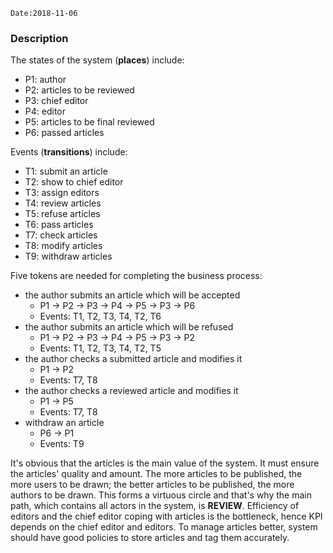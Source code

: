 ```
Date:2018-11-06
```

### Description

The states of the system (**places**) include:

* P1: author
* P2: articles to be reviewed
* P3: chief editor
* P4: editor
* P5: articles to be final reviewed
* P6: passed articles

Events (**transitions**) include:

* T1: submit an article
* T2: show to chief editor
* T3: assign editors
* T4: review articles
* T5: refuse articles
* T6: pass articles
* T7: check articles
* T8: modify articles
* T9: withdraw articles

Five tokens are needed for completing the business process:

* the author submits an article which will be accepted
  * P1 → P2 → P3 → P4 → P5 → P3 → P6
  * Events: T1, T2, T3, T4, T2, T6
* the author submits an article which will be refused
  * P1 → P2 → P3 → P4 → P5 → P3 → P2
  * Events: T1, T2, T3, T4, T2, T5
* the author checks a submitted article and modifies it
  * P1 → P2 
  * Events: T7, T8
* the author checks a reviewed article and modifies it
  * P1 → P5
  * Events: T7, T8
* withdraw an article
  * P6 → P1
  * Events: T9

It's obvious that the articles is the main value of the system. It must ensure the articles' quality and amount.   The more articles to be published, the more users to be drawn; the better articles to be published, the more authors to be drawn. This forms a  virtuous circle and that's why the main path, which contains all actors in the system, is **REVIEW**. Efficiency of editors and the chief editor coping with articles is the bottleneck, hence KPI depends on the chief editor and editors. To manage articles better, system should have good policies to store articles and tag them accurately.